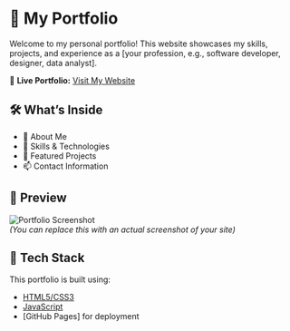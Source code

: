 # 💼 My Portfolio

Welcome to my personal portfolio! This website showcases my skills, projects, and experience as a [your profession, e.g., software developer, designer, data analyst].

🔗 **Live Portfolio:** [Visit My Website](https://your-portfolio-link.com)

## 🛠️ What’s Inside

- 🧠 About Me  
- 🧰 Skills & Technologies  
- 🚀 Featured Projects  
- 📫 Contact Information  

## 📸 Preview

![Portfolio Screenshot](preview-image.png)  
*(You can replace this with an actual screenshot of your site)*

## 🚧 Tech Stack

This portfolio is built using:

- [HTML5/CSS3](https://developer.mozilla.org/en-US/docs/Web)
- [JavaScript](https://developer.mozilla.org/en-US/docs/Web/JavaScript)
- [GitHub Pages] for deployment
